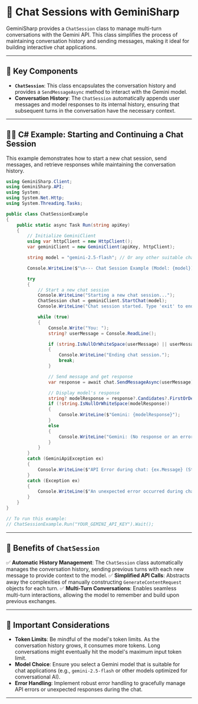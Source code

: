 # 💬 Chat Sessions with GeminiSharp

GeminiSharp provides a `ChatSession` class to manage multi-turn conversations with the Gemini API. This class simplifies the process of maintaining conversation history and sending messages, making it ideal for building interactive chat applications.

---

## 🔑 Key Components

*   **`ChatSession`**: This class encapsulates the conversation history and provides a `SendMessageAsync` method to interact with the Gemini model.
*   **Conversation History**: The `ChatSession` automatically appends user messages and model responses to its internal history, ensuring that subsequent turns in the conversation have the necessary context.

---

## 🧑‍💻 C# Example: Starting and Continuing a Chat Session

This example demonstrates how to start a new chat session, send messages, and retrieve responses while maintaining the conversation history.

```csharp
using GeminiSharp.Client;
using GeminiSharp.API;
using System;
using System.Net.Http;
using System.Threading.Tasks;

public class ChatSessionExample
{
    public static async Task Run(string apiKey)
    {
        // Initialize GeminiClient
        using var httpClient = new HttpClient();
        var geminiClient = new GeminiClient(apiKey, httpClient);

        string model = "gemini-2.5-flash"; // Or any other suitable chat model

        Console.WriteLine($"\n--- Chat Session Example (Model: {model}) ---\n");

        try
        {
            // Start a new chat session
            Console.WriteLine("Starting a new chat session...");
            ChatSession chat = geminiClient.StartChat(model);
            Console.WriteLine("Chat session started. Type 'exit' to end the conversation.\n");

            while (true)
            {
                Console.Write("You: ");
                string? userMessage = Console.ReadLine();

                if (string.IsNullOrWhiteSpace(userMessage) || userMessage.ToLower() == "exit")
                {
                    Console.WriteLine("Ending chat session.");
                    break;
                }

                // Send message and get response
                var response = await chat.SendMessageAsync(userMessage);

                // Display model's response
                string? modelResponse = response?.Candidates?.FirstOrDefault()?.Content?.Parts?.FirstOrDefault()?.Text;
                if (!string.IsNullOrWhiteSpace(modelResponse))
                {
                    Console.WriteLine($"Gemini: {modelResponse}");
                }
                else
                {
                    Console.WriteLine("Gemini: (No response or an error occurred)");
                }
            }
        }
        catch (GeminiApiException ex)
        {
            Console.WriteLine($"API Error during chat: {ex.Message} (Status Code: {ex.StatusCode})");
        }
        catch (Exception ex)
        {
            Console.WriteLine($"An unexpected error occurred during chat: {ex.Message}");
        }
    }
}

// To run this example:
// ChatSessionExample.Run("YOUR_GEMINI_API_KEY").Wait();
```

---

## **🎯 Benefits of `ChatSession`**

✅ **Automatic History Management**: The `ChatSession` class automatically manages the conversation history, sending previous turns with each new message to provide context to the model.
✅ **Simplified API Calls**: Abstracts away the complexities of manually constructing `GenerateContentRequest` objects for each turn.
✅ **Multi-Turn Conversations**: Enables seamless multi-turn interactions, allowing the model to remember and build upon previous exchanges.

---

## **📌 Important Considerations**

*   **Token Limits**: Be mindful of the model's token limits. As the conversation history grows, it consumes more tokens. Long conversations might eventually hit the model's maximum input token limit.
*   **Model Choice**: Ensure you select a Gemini model that is suitable for chat applications (e.g., `gemini-2.5-flash` or other models optimized for conversational AI).
*   **Error Handling**: Implement robust error handling to gracefully manage API errors or unexpected responses during the chat.

---

